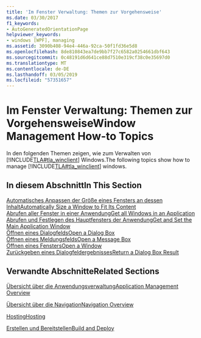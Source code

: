 ```yaml
---
title: 'Im Fenster Verwaltung: Themen zur Vorgehensweise'
ms.date: 03/30/2017
f1_keywords:
- AutoGeneratedOrientationPage
helpviewer_keywords:
- windows [WPF], managing
ms.assetid: 3090b408-94e4-446a-92ca-50f1fd36e5d8
ms.openlocfilehash: 8de810843ea7de9bb7f27c6582a0254661dbf643
ms.sourcegitcommit: 0c48191d6d641ce88d7510e319cf38c0e35697d0
ms.translationtype: MT
ms.contentlocale: de-DE
ms.lasthandoff: 03/05/2019
ms.locfileid: "57351657"
---
```

# <a name="window-management-how-to-topics"></a><span data-ttu-id="ae4d9-102">Im Fenster Verwaltung: Themen zur Vorgehensweise</span><span class="sxs-lookup"><span data-stu-id="ae4d9-102">Window Management How-to Topics</span></span>
<span data-ttu-id="ae4d9-103">In den folgenden Themen zeigen, wie zum Verwalten von [!INCLUDE[TLA#tla_winclient](../../../../includes/tlasharptla-winclient-md.md)] Windows.</span><span class="sxs-lookup"><span data-stu-id="ae4d9-103">The following topics show how to manage [!INCLUDE[TLA#tla_winclient](../../../../includes/tlasharptla-winclient-md.md)] windows.</span></span>  
  
## <a name="in-this-section"></a><span data-ttu-id="ae4d9-104">In diesem Abschnitt</span><span class="sxs-lookup"><span data-stu-id="ae4d9-104">In This Section</span></span>  
 [<span data-ttu-id="ae4d9-105">Automatisches Anpassen der Größe eines Fensters an dessen Inhalt</span><span class="sxs-lookup"><span data-stu-id="ae4d9-105">Automatically Size a Window to Fit Its Content</span></span>](how-to-automatically-size-a-window-to-fit-its-content.md)  
  [<span data-ttu-id="ae4d9-106">Abrufen aller Fenster in einer Anwendung</span><span class="sxs-lookup"><span data-stu-id="ae4d9-106">Get all Windows in an Application</span></span>](how-to-get-all-windows-in-an-application.md)  
  [<span data-ttu-id="ae4d9-107">Abrufen und Festlegen des Hauptfensters der Anwendung</span><span class="sxs-lookup"><span data-stu-id="ae4d9-107">Get and Set the Main Application Window</span></span>](how-to-get-and-set-the-main-application-window.md)  
  [<span data-ttu-id="ae4d9-108">Öffnen eines Dialogfelds</span><span class="sxs-lookup"><span data-stu-id="ae4d9-108">Open a Dialog Box</span></span>](how-to-open-a-dialog-box.md)  
  [<span data-ttu-id="ae4d9-109">Öffnen eines Meldungsfelds</span><span class="sxs-lookup"><span data-stu-id="ae4d9-109">Open a Message Box</span></span>](how-to-open-a-message-box.md)  
  [<span data-ttu-id="ae4d9-110">Öffnen eines Fensters</span><span class="sxs-lookup"><span data-stu-id="ae4d9-110">Open a Window</span></span>](how-to-open-a-window.md)  
  [<span data-ttu-id="ae4d9-111">Zurückgeben eines Dialogfeldergebnisses</span><span class="sxs-lookup"><span data-stu-id="ae4d9-111">Return a Dialog Box Result</span></span>](how-to-return-a-dialog-box-result.md)  
  
## <a name="related-sections"></a><span data-ttu-id="ae4d9-112">Verwandte Abschnitte</span><span class="sxs-lookup"><span data-stu-id="ae4d9-112">Related Sections</span></span>  
 [<span data-ttu-id="ae4d9-113">Übersicht über die Anwendungsverwaltung</span><span class="sxs-lookup"><span data-stu-id="ae4d9-113">Application Management Overview</span></span>](application-management-overview.md)  
  
 [<span data-ttu-id="ae4d9-114">Übersicht über die Navigation</span><span class="sxs-lookup"><span data-stu-id="ae4d9-114">Navigation Overview</span></span>](navigation-overview.md)  
  
 [<span data-ttu-id="ae4d9-115">Hosting</span><span class="sxs-lookup"><span data-stu-id="ae4d9-115">Hosting</span></span>](hosting-wpf-applications.md)  
  
 [<span data-ttu-id="ae4d9-116">Erstellen und Bereitstellen</span><span class="sxs-lookup"><span data-stu-id="ae4d9-116">Build and Deploy</span></span>](building-and-deploying-wpf-applications.md)
